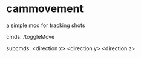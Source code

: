 # cammovement
a simple mod for tracking shots

cmds:
/toggleMove

subcmds:
\<direction x\> \<direction y\> \<direction z\> 
